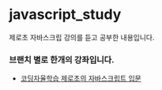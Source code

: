 # javascript_study
제로초 자바스크립 강의를 듣고 공부한 내용입니다.
### 브랜치 별로 한개의 강좌입니다.
- [코딩자율학습 제로초의 자바스크립트 입문](javascript_zerocho)
